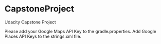 # CapstoneProject
Udacity Capstone Project

Please add your Google Maps API Key to the gradle.properties.
Add Google Places API Keys to the strings.xml file.

